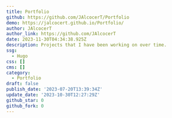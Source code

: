 ```yaml
---
title: Portfolio
github: https://github.com/JAlcocerT/Portfolio
demo: https://jalcocert.github.io/Portfolio/
author: JAlcocerT
author_link: https://github.com/JAlcocerT
date: 2023-11-30T04:34:38.925Z
description: Projects that I have been working on over time.
ssg:
  - Hugo
css: []
cms: []
category:
  - Portfolio
draft: false
publish_date: '2023-07-20T13:39:34Z'
update_date: '2023-10-30T12:27:29Z'
github_star: 0
github_fork: 0
---
```

